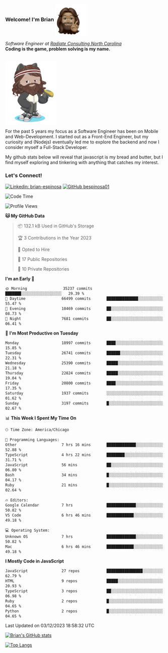 ###  Welcome! I'm Brian <img align="center" src="https://github.com/bespinosa01/bespinosa01/blob/main/assets/peace-animoji.png" height="100" /></h2>
<p><em>Software Engineer at <a href="https://www.radiateconsulting.coop/north-carolina-tech-coop">Radiate Consulting North Carolina</a>
 <br/>
<!-- </br>Developer Consultant at <a href="https://codethedream.org/">Code The Dream</a> -->
</em> <b>Coding is the game, problem solving is my name.</b></p>

<br/>


 <img align="center" src="https://github.com/bespinosa01/bespinosa01/blob/main/assets/octo-me.png" height="200" /> 
 <p>
 For the past 5 years my focus as a Software Engineer has been on Mobile and Web-Development. I started out as a Front-End Engineer, but my curiosity and (Nodejs) eventually led me to explore the backend and now I consider myself a Full-Stack Developer.
</p>
<p>
 My github stats below will reveal that javascript is my bread and butter, but I find myself exploring and tinkering with anything that catches my interest. 
 </p>
 
 
### Let's Connect!

[![Linkedin: brian-espinosa](https://img.shields.io/badge/-brian--espinosa-blue?style=flat-square&logo=Linkedin&logoColor=white&link=https://www.linkedin.com/in/brian-espinosa/)](https://www.linkedin.com/in/brian-espinosa/)
[![GitHub bespinosa01](https://img.shields.io/github/followers/bespinosa01?label=follow&style=social)](https://github.com/bespinosa01)



<!--START_SECTION:waka-->
![Code Time](http://img.shields.io/badge/Code%20Time-1%2C395%20hrs%2044%20mins-blue)

![Profile Views](http://img.shields.io/badge/Profile%20Views-0-blue)

**🐱 My GitHub Data** 

> 📦 132.1 kB Used in GitHub's Storage 
 > 
> 🏆 3 Contributions in the Year 2023
 > 
> 💼 Opted to Hire
 > 
> 📜 17 Public Repositories 
 > 
> 🔑 10 Private Repositories 
 > 
**I'm an Early 🐤** 

```text
🌞 Morning                35237 commits       ███████░░░░░░░░░░░░░░░░░░   29.39 % 
🌆 Daytime                66499 commits       ██████████████░░░░░░░░░░░   55.47 % 
🌃 Evening                10469 commits       ██░░░░░░░░░░░░░░░░░░░░░░░   08.73 % 
🌙 Night                  7681 commits        ██░░░░░░░░░░░░░░░░░░░░░░░   06.41 % 
```
📅 **I'm Most Productive on Tuesday** 

```text
Monday                   18997 commits       ████░░░░░░░░░░░░░░░░░░░░░   15.85 % 
Tuesday                  26741 commits       ██████░░░░░░░░░░░░░░░░░░░   22.31 % 
Wednesday                25390 commits       █████░░░░░░░░░░░░░░░░░░░░   21.18 % 
Thursday                 22824 commits       █████░░░░░░░░░░░░░░░░░░░░   19.04 % 
Friday                   20800 commits       ████░░░░░░░░░░░░░░░░░░░░░   17.35 % 
Saturday                 1937 commits        ░░░░░░░░░░░░░░░░░░░░░░░░░   01.62 % 
Sunday                   3197 commits        █░░░░░░░░░░░░░░░░░░░░░░░░   02.67 % 
```


📊 **This Week I Spent My Time On** 

```text
🕑︎ Time Zone: America/Chicago

💬 Programming Languages: 
Other                    7 hrs 16 mins       █████████████░░░░░░░░░░░░   52.88 % 
TypeScript               4 hrs 22 mins       ████████░░░░░░░░░░░░░░░░░   31.71 % 
JavaScript               56 mins             ██░░░░░░░░░░░░░░░░░░░░░░░   06.80 % 
Bash                     34 mins             █░░░░░░░░░░░░░░░░░░░░░░░░   04.17 % 
Ruby                     21 mins             █░░░░░░░░░░░░░░░░░░░░░░░░   02.64 % 

🔥 Editors: 
Google Calendar          7 hrs               █████████████░░░░░░░░░░░░   50.82 % 
VS Code                  6 hrs 46 mins       ████████████░░░░░░░░░░░░░   49.18 % 

💻 Operating System: 
Unknown OS               7 hrs               █████████████░░░░░░░░░░░░   50.82 % 
Mac                      6 hrs 46 mins       ████████████░░░░░░░░░░░░░   49.18 % 
```

**I Mostly Code in JavaScript** 

```text
JavaScript               27 repos            ████████████████░░░░░░░░░   62.79 % 
HTML                     9 repos             █████░░░░░░░░░░░░░░░░░░░░   20.93 % 
TypeScript               3 repos             ██░░░░░░░░░░░░░░░░░░░░░░░   06.98 % 
Ruby                     2 repos             █░░░░░░░░░░░░░░░░░░░░░░░░   04.65 % 
Python                   2 repos             █░░░░░░░░░░░░░░░░░░░░░░░░   04.65 % 
```




 Last Updated on 03/12/2023 18:58:32 UTC
<!--END_SECTION:waka-->


<!--  Github STATS -->
[![Brian's GitHub stats](https://github-readme-stats.vercel.app/api?username=bespinosa01&hide=stars,contribs&count_private=true&show_icons=true)](https://github.com/anuraghazra/github-readme-stats)

[![Top Langs](https://github-readme-stats.vercel.app/api/top-langs/?username=bespinosa01&layout=compact)](https://github.com/anuraghazra/github-readme-stats)



<!--
**bespinosa01/bespinosa01** is a ✨ _special_ ✨ repository because its `README.md` (this file) appears on your GitHub profile.

Here are some ideas to get you started:

- 🔭 I’m currently working on ...
- 🌱 I’m currently learning ...
- 👯 I’m looking to collaborate on ...
- 🤔 I’m looking for help with ...
- 💬 Ask me about ...
- 📫 How to reach me: ...
- 😄 Pronouns: ...
- ⚡ Fun fact: ...
-->
